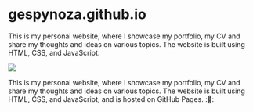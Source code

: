 # gespynoza.github.io

 This is my personal website, where I showcase my portfolio, my CV and share my thoughts and ideas on various topics. The website is built using HTML, CSS, and JavaScript.

   <p align="left">
   <img src="https://img.shields.io/badge/STATUS-EN%20DESAROLLO-green">
   </p>

This is my personal website, where I showcase my portfolio, my CV and share my thoughts and ideas on various topics. The website is built using HTML, CSS, and JavaScript, and is hosted on GitHub Pages.
::rainbow::

